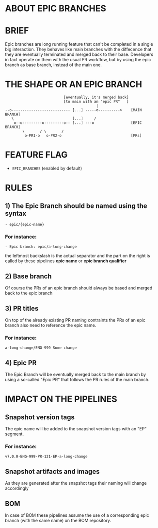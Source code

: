 # ABOUT EPIC BRANCHES

# BRIEF

Epic branches are long running feature that can't be completed in a single big interaction. 
They behaves like main branches with the diffecence that they are eventually terminated and 
merged back to their base. Developers in fact operate on them with the usual PR workflow, but
by using the epic branch as base branch, instead of the main one.


# THE SHAPE OR AN EPIC BRANCH

```
                           [eventually, it's merged back]
                           [to main with an "epic PR"   ]
                                          |
--o--------------------------- [...] -----o---------->    [MAIN BRANCH]
   \                           [...]     /
    o--o---------o---------o-- [...] ---o                 [EPIC BRANCH]
        \       / \       /
         o-PR1-o   o-PR2-o                                [PRs]

```

#  FEATURE FLAG

- `EPIC_BRANCHES` (enabled by default)

# RULES

## 1) The Epic Branch should be named using the syntax

```
- epic/{epic-name}
```

### For instance:

```
- Epic branch: epic/a-long-change
```

the leftmost backslash is the actual separator and the part on the right is called by
these pipelines **epic name** or **epic branch qualifier**


## 2) Base branch

Of course the PRs of an epic branch should always be based and merged back
to the epic branch

## 3) PR titles

On top of the already existing PR naming contraints the PRs of an epic branch 
also need to reference the epic name.

### For instance:

```
a-long-change/ENG-999 Some change
```

## 4) Epic PR

The Epic Branch will be eventually merged back to the main branch by using a
so-called "Epic PR" that follows the PR rules of the main branch.

# IMPACT ON THE PIPELINES

## Snapshot version tags

The epic name will be added to the snapshot version tags with an "EP" segment.

### For instance:

```
v7.0.0-ENG-999-PR-121-EP-a-long-change
```

## Snapshot artifacts and images

As they are generated after the snapshot tags their naming will change accordingly

## BOM

In case of BOM these pipelines assume the use of a corresponding 
epic branch (with the same name) on the BOM repository.
